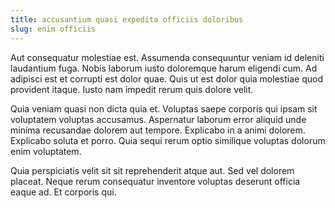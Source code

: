 ```yaml
---
title: accusantium quasi expedita officiis doloribus
slug: enim officiis
---
```


Aut consequatur molestiae est. Assumenda consequuntur veniam id deleniti laudantium fuga. Nobis laborum iusto doloremque harum eligendi cum. Ad adipisci est et corrupti est dolor quae. Quis ut est dolor quia molestiae quod provident itaque. Iusto nam impedit rerum quis dolore velit.

Quia veniam quasi non dicta quia et. Voluptas saepe corporis qui ipsam sit voluptatem voluptas accusamus. Aspernatur laborum error aliquid unde minima recusandae dolorem aut tempore. Explicabo in a animi dolorem. Explicabo soluta et porro. Quia sequi rerum optio similique voluptas dolorum enim voluptatem.

Quia perspiciatis velit sit sit reprehenderit atque aut. Sed vel dolorem placeat. Neque rerum consequatur inventore voluptas deserunt officia eaque ad. Et corporis qui.
